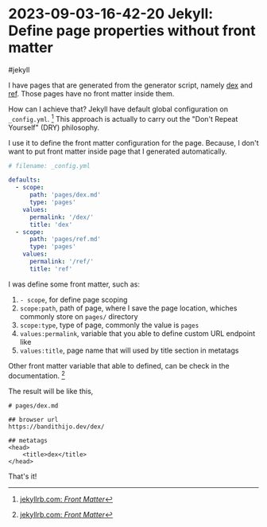 # 2023-09-03-16-42-20 Jekyll: Define page properties without front matter

#jekyll

I have pages that are generated from the generator script, namely [dex](/dex/)
and [ref](/ref/). Those pages have no front matter inside them.

How can I achieve that? Jekyll have default global configuration on
`_config.yml`. [^1] This approach is actually to carry out the "Don't Repeat
Yourself" (DRY) philosophy.

I use it to define the front matter configuration for the page. Because, I
don't want to put front matter inside page that I generated automatically.

```yaml
# filename: _config.yml

defaults:
  - scope:
      path: 'pages/dex.md'
      type: 'pages'
    values:
      permalink: '/dex/'
      title: 'dex'
  - scope:
      path: 'pages/ref.md'
      type: 'pages'
    values:
      permalink: '/ref/'
      title: 'ref'
```

I was define some front matter, such as:

1. `- scope`, for define page scoping
1. `scope:path`, path of page, where I save the page location, whiches commonly
   store on `pages/` directory
1. `scope:type`, type of page, commonly the value is `pages`
1. `values:permalink`, variable that you able to define custom URL endpoint
   like
1. `values:title`, page name that will used by title section in metatags

Other front matter variable that able to defined, can be check in the
documentation. [^1]

The result will be like this,

```
# pages/dex.md

## browser url
https://bandithijo.dev/dex/

## metatags
<head>
    <title>dex</title>
</head>
```

That's it!


[^1]: [jekyllrb.com: _Front Matter_](http://jekyllrb.com/docs/front-matter/)
